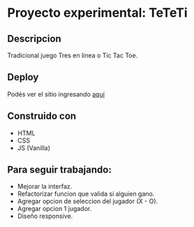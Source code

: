 # Proyecto experimental: TeTeTi
## Descripcion

Tradicional juego Tres en linea o Tic Tac Toe.


## Deploy ##
Podés ver el sitio ingresando [aquí](https://agustintrigo.github.io/Proyecto_DW/)

## Construido con ##
* HTML
* CSS
* JS (Vanilla)

## Para seguir trabajando: ##
* Mejorar la interfaz.
* Refactorizar funcion que valida si alguien gano.
* Agregar opcion de seleccion del jugador (X - O).
* Agregar opcion 1 jugador.
* Diseño responsive.
